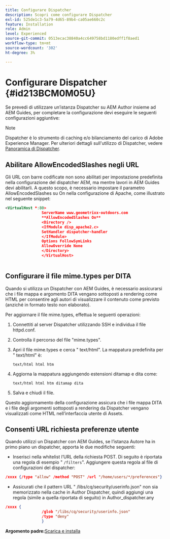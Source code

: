 ```yaml
---
title: Configurare Dispatcher
description: Scopri come configurare Dispatcher
exl-id: 525de1c3-5a79-4d65-89b4-ca05ae660c2c
feature: Installation
role: Admin
level: Experienced
source-git-commit: 0513ecac38840a4cc649758bd1180edff1f8aed1
workflow-type: tm+mt
source-wordcount: '302'
ht-degree: 3%

---
```


# Configurare Dispatcher {#id213BCM0M05U}

Se prevedi di utilizzare un’istanza Dispatcher su AEM Author insieme ad AEM Guides, per completare la configurazione devi eseguire le seguenti configurazioni aggiuntive:

>[!NOTE]
>
> Dispatcher è lo strumento di caching e/o bilanciamento del carico di Adobe Experience Manager. Per ulteriori dettagli sull&#39;utilizzo di Dispatcher, vedere [Panoramica di Dispatcher](https://experienceleague.adobe.com/docs/experience-manager-dispatcher/using/dispatcher.html?lang=it).

## Abilitare AllowEncodedSlashes negli URL

Gli URL con barre codificate non sono abilitati per impostazione predefinita nella configurazione del dispatcher AEM, ma mentre lavori in AEM Guides devi abilitarli. A questo scopo, è necessario impostare il parametro AllowEncodedSlashes su On nella configurazione di Apache, come illustrato nel seguente snippet:

```XML
<VirtualHost *:80>
                ServerName www.geometrixx-outdoors.com
                **AllowEncodedSlashes On**
                <Directory />
                <IfModule disp_apache2.c>
                SetHandler dispatcher-handler
                </IfModule>
                Options FollowSymLinks
                AllowOverride None
                </Directory>
                </VirtualHost>
            
```

## Configurare il file mime.types per DITA

Quando si utilizza un Dispatcher con AEM Guides, è necessario assicurarsi che i file mappa e argomento DITA vengano sottoposti a rendering come HTML per consentire agli autori di visualizzare il contenuto come previsto \(anziché in formato testo non elaborato\).

Per aggiornare il file mime.types, effettua le seguenti operazioni:

1. Connettiti al server Dispatcher utilizzando SSH e individua il file httpd.conf.

1. Controlla il percorso del file &quot;mime.types&quot;.

1. Apri il file mime.types e cerca &quot; text/html&quot;. La mappatura predefinita per &quot; text/html&quot; è:

   `text/html html htm`

1. Aggiorna la mappatura aggiungendo estensioni ditamap e dita come:

   `text/html html htm ditamap dita`

1. Salva e chiudi il file.


Questo aggiornamento della configurazione assicura che i file mappa DITA e i file degli argomenti sottoposti a rendering da Dispatcher vengano visualizzati come HTML nell’interfaccia utente di Assets.

## Consenti URL richiesta preferenze utente

Quando utilizzi un Dispatcher con AEM Guides, se l’istanza Autore ha in primo piano un dispatcher, apporta le due modifiche seguenti:

- Inserisci nella whitelist l’URL della richiesta POST. Di seguito è riportata una regola di esempio &quot; `/filters`&quot;. Aggiungere questa regola al file di configurazioni del dispatcher:

```json
/xxxx {/type "allow" /method "POST" /url "/home/users/*/preferences"}
```

- Assicurati che il pattern URL &quot; /libs/cq/security/userinfo.json&quot; non sia memorizzato nella cache in Author Dispatcher, quindi aggiungi una regola \(simile a quella riportata di seguito\) in Author\_dispatcher.any

```json
/xxxx {
                /glob "/libs/cq/security/userinfo.json"
                /type "deny"
                }
```

**Argomento padre:**&#x200B;[ Scarica e installa](download-install.md)
